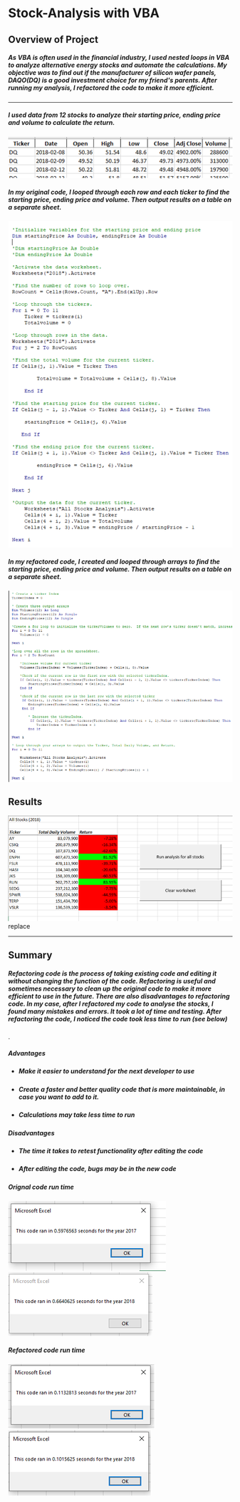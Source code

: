 # **Stock-Analysis with VBA**

## **Overview of Project**

##### As VBA is often used in the financial industry, I used nested loops in VBA to analyze alternative energy stocks and automate the calculations. My objective was to find out if the manufacturer of silicon wafer panels, DAQO(DQ) is a good investment choice for my friend's parents. After running my analysis, I refactored the code to make it more efficient. 
---

##### I used data from  12 stocks to analyze their starting price, ending price and volume to calculate the return. 
![alt text](stockdata.PNG)


##### In my original code, I looped through each row and each ticker to find the starting price, ending price and volume. Then output results on a table on a separate sheet.  
![alt text](StockDataCode.PNG)

##### In my refactored code, I created and looped through arrays to find the starting price, ending price and volume. Then output results on a table on a separate sheet.  
![alt text](Coderefactured.PNG) 

## **Results**

![alt text](StockAnalysisResults.PNG) replace

---
## **Summary**

##### Refactoring code is the process of taking existing code and editing it without changing the function of the code.  Refactoring is useful and sometimes necessary to clean up the original code to make it more efficient to use in the future.   There are also disadvantages to refactoring code. In my case, after I refactored my code to analyse the stocks, I found many mistakes and errors.  It took a lot of time and testing. After refactoring the code, I noticed the code took less time to run (see below)
.  
##### **Advantages**
- ##### Make it easier to understand for the next developer to use
- ##### Create a faster and better quality code that is more maintainable, in case you want to add to it. 
- ##### Calculations may take less time to run 
 
##### **Disadvantages**
- ##### The time it takes to retest functionality after editing the code
- ##### After editing the code, bugs may be in the new code

##### **Orignal code run time**
![alt text](2017originalcodetimenew.PNG)   ![alt text](2018originalruntimenew.PNG)

##### **Refactored code run time**
![alt text](2017runtimerefactored.PNG)  ![alt text](2018runtimerefactored.PNG) 
